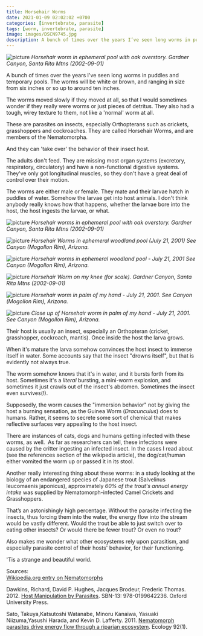 ```yaml
---
title: Horsehair Worms
date: 2021-01-09 02:02:02 +0700
categories: [invertebrate, parasite]
tags: [worm, invertebrate, parasite]
image: images/DSCN9745.jpg
description: A bunch of times over the years I’ve seen long worms in puddles and temporary pools. The worms will be white or brown, and ranging in size from six inches or so up to around ten inches. The worms moved…
---
```


![picture](images/DSCN9745-1024x768.jpg)
*Horsehair worm in ephemeral pool with oak overstory. Gardner Canyon, Santa Rita Mtns (2002-09-01)*

A bunch of times over the years I've seen long worms in puddles and temporary pools. The worms will be white or brown, and ranging in size from six inches or so up to around ten inches.

The worms moved slowly if they moved at all, so that I would sometimes wonder if they really were worms or just pieces of detritus. They also had a tough, wirey texture to them, not like a 'normal' worm at all.

These are parasites on insects, especially Orthopterans such as crickets, grasshoppers and cockroaches. They are called Horsehair Worms, and are  members of the Nematomorpha.

And they can 'take over' the behavior of their insect host.

The adults don't feed. They are missing most organ systems (excretory, respiratory, circulatory) and have a non-functional digestive systems. They've only got longitudinal muscles, so they don't have a great deal of control over their motion.

The worms are either male or female. They mate and their larvae hatch in puddles of water. Somehow the larvae get into host animals. I don't think anybody really knows how that happens, whether the larvae bore into the host, the host ingests the larvae, or what.

![picture](images/DSCN9695-1024x768.jpg)
*Horsehair worms in ephemeral pool with oak overstory. Gardner Canyon, Santa Rita Mtns (2002-09-01)*

![picture](images/DSCN2929-1024x768.jpg)
*Horsehair Worms in ephemeral woodland pool (July 21, 2001) See Canyon (Mogollon Rim), Arizona.*

![picture](images/DSCN2928-1024x768.jpg)
*Horsehair worms in ephemeral woodland pool - July 21, 2001 See Canyon (Mogollon Rim), Arizona.*

![picture](images/DSCN9748-1024x768.jpg)
*Horsehair Worm on my knee (for scale). Gardner Canyon, Santa Rita Mtns (2002-09-01)*

![picture](images/DSCN2925-1024x768.jpg)
*Horsehair worm in palm of my hand - July 21, 2001. See Canyon (Mogollon Rim), Arizona.*

![picture](images/DSCN2926-1024x768.jpg)
*Close up of Horsehair worm in palm of my hand - July 21, 2001. See Canyon (Mogollon Rim), Arizona.*

Their host is usually an insect, especially an Orthopteran (cricket, grasshopper, cockroach, mantis). Once inside the host the larva grows.

When it's mature the larva somehow convinces the host insect to immerse itself in water. Some accounts say that the insect "drowns itself", but that is evidently not always true.

The worm somehow knows that it's in water, and it bursts forth from its host. Sometimes it's a _literal_ bursting, a mini-worm explosion, and sometimes it just crawls out of the insect's abdomen. Sometimes the insect even survives(!).

Supposedly, the worm causes the "immersion behavior" not by giving the host a burning sensation, as the Guinea Worm (_Dracunculus_) does to humans. Rather, it seems to secrete some sort of chemical that makes reflective surfaces very appealing to the host insect.

There are instances of cats, dogs and humans getting infected with these worms, as well.  As far as researchers can tell, these infections were caused by the critter ingesting an infected insect. In the cases I read about (see the references section of the wikipedia article), the dog/cat/human either vomited the worm up or passed it in its stool.

Another really interesting thing about these worms: in a study looking at the biology of an endangered species of Japanese trout (Salvelinus leucomaenis japonicus), approximately _60% of the trout's annual energy intake_ was supplied by Nematomorph-infected Camel Crickets and Grasshoppers.  

That’s an astonishingly high percentage. Without the parasite infecting the insects, thus forcing them into the water, the energy flow into the stream would be vastly different. Would the trout be able to just switch over to eating other insects? Or would there be fewer trout? Or even no trout?

Also makes me wonder what other ecosystems rely upon parasitism, and especially parasite control of their hosts' behavior, for their functioning.

'Tis a strange and beautiful world.

Sources:  
[Wikipedia.org entry on Nematomorphs](https://en.wikipedia.org/wiki/Nematomorpha)

Dawkins, Richard, David P. Hughes, Jacques Brodeur, Frederic Thomas. 2012. 
[Host Manipulation by Parasites](https://www.amazon.com/gp/product/B00A39483S). SBN-13: 978-0199642236. Oxford University Press.

Sato, Takuya,Katsutoshi Watanabe, Minoru Kanaiwa, Yasuaki Niizuma,Yasushi Harada, and Kevin D. Lafferty. 2011. [Nematomorph parasites drive energy flow through a riparian ecosystem](https://esajournals.onlinelibrary.wiley.com/doi/abs/10.1890/09-1565.1). Ecology 92(1).
